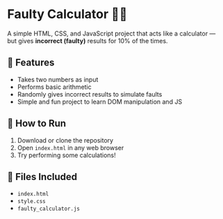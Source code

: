 # Faulty Calculator 🔢❌

A simple HTML, CSS, and JavaScript project that acts like a calculator — but gives **incorrect (faulty)** results for 10% of the times.

## 🤖 Features
- Takes two numbers as input
- Performs basic arithmetic
- Randomly gives incorrect results to simulate faults
- Simple and fun project to learn DOM manipulation and JS

## 🚀 How to Run
1. Download or clone the repository
2. Open `index.html` in any web browser
3. Try performing some calculations!

## 📁 Files Included
- `index.html`
- `style.css`
- `faulty_calculator.js`
